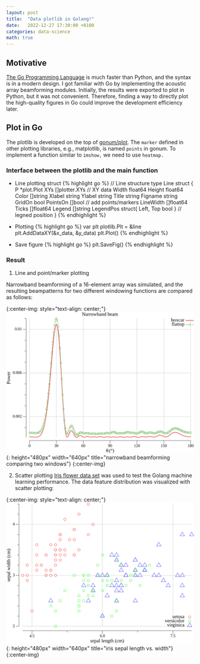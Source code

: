 ```yaml
---
layout: post
title:  "Data plotlib in Golang!"
date:   2022-12-27 17:30:00 +0100
categories: data-science
math: true
---
```


## Motivative
[The Go Programming Language](https://go.dev) is much faster than Python, and the syntax is in a modern design. I got familiar with Go by implementing the acoustic array beamforming modules. Initially, the results were exported to plot in Python, but it was not convenient. Therefore, finding a way to directly plot the high-quality figures in Go could improve the development efficiency later. 

## Plot in Go

The plotlib is developed on the top of [gonum/plot](https://pkg.go.dev/gonum.org/v1/plot). The `marker` defined in other plotting libraries, e.g., matplotlib, is named `points` in gonum. To implement a function similar to `imshow,` we need to use `heatmap.`


### Interface between the plotlib and the main function

* Line plotting struct
{% highlight go %}
// Line structure
type Line struct {
	P         *plot.Plot
	XYs       []plotter.XYs // XY data
	Width     float64
	Height    float64
	Color     []string
	Xlabel    string
	Ylabel    string
	Title     string
	Figname   string
	GridOn    bool
	PointsOn  []bool // add points/markers
	LineWidth []float64
	Ticks     []float64
	Legend    []string
	LegendPos struct{ Left, Top bool } // legned position
}
{% endhighlight %}

* Plotting
{% highlight go %}
var plt plotlib.Plt = &line
plt.AddDataXY(&x_data, &y_data)
plt.Plot()
{% endhighlight %}

* Save figure
{% highlight go %}
plt.SaveFig()
{% endhighlight %}


### Result
1. Line and point/marker plotting

Narrowband beamforming of a 16-element array was simulated, and the resulting beampatterns for two different windowing functions are compared as follows:

{:center-img: style="text-align: center;"}
![narrowband beamforming](/images/narrowbeam_win_cmp.svg){: height="480px" width="640px" title="narrowband beamforming comparing two windows"}
{:center-img}

2. Scatter plotting
[Iris flower data set](!https://en.wikipedia.org/wiki/Iris_flower_data_set) was used to test the Golang machine learning performance. The data feature distribution was visualized with scatter plotting:

{:center-img: style="text-align: center;"}
![iris sepal length vs. width](/images/iris_scatter_sepal.svg){: height="480px" width="640px" title="iris sepal length vs. width"}
{:center-img}
